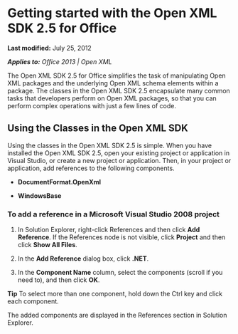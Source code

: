 <!--This is the start of the document-->
# Getting started with the Open XML SDK 2.5 for Office
**Last modified:** July 25, 2012

_**Applies to:** Office 2013 | Open XML_

The Open XML SDK 2.5 for Office simplifies the task of manipulating Open XML packages and the underlying Open XML schema elements within a package. The classes in the Open XML SDK 2.5 encapsulate many common tasks that developers perform on Open XML packages, so that you can perform complex operations with just a few lines of code.


## Using the Classes in the Open XML SDK
Using the classes in the Open XML SDK 2.5 is simple. When you have installed the Open XML SDK 2.5, open your existing project or application in Visual Studio, or create a new project or application. Then, in your project or application, add references to the following components.


-  **DocumentFormat.OpenXml**


-  **WindowsBase**




### To add a reference in a Microsoft Visual Studio 2008 project

1. In Solution Explorer, right-click References and then click **Add Reference**. If the References node is not visible, click **Project** and then click **Show All Files**.



2. In the **Add Reference** dialog box, click **.NET**.



3. In the **Component Name** column, select the components (scroll if you need to), and then click **OK**.


**Tip**  To select more than one component, hold down the Ctrl key and click each component.


  


The added components are displayed in the References section in Solution Explorer.

